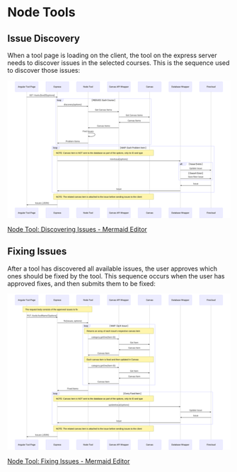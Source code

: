 # Node Tools

## Issue Discovery

When a tool page is loading on the client, the tool on the express server needs to discover issues in the selected courses. This is the sequence used to discover those issues:

![Node Tool: Discovering Issues - Mermaid Editor](./images/node_tool_discovering_issues.svg)

[Node Tool: Discovering Issues - Mermaid Editor](https://mermaidjs.github.io/mermaid-live-editor/#/edit/eyJjb2RlIjoic2VxdWVuY2VEaWFncmFtXG5wYXJ0aWNpcGFudCBBIGFzIEFuZ3VsYXIgVG9vbCBQYWdlXG5wYXJ0aWNpcGFudCBFIGFzIEV4cHJlc3NcbnBhcnRpY2lwYW50IE5UIGFzIE5vZGUgVG9vbFxucGFydGljaXBhbnQgU0RLIGFzIENhbnZhcyBBUEkgV3JhcHBlclxucGFydGljaXBhbnQgQyBhcyBDYW52YXNcbnBhcnRpY2lwYW50IERXIGFzIERhdGFiYXNlIFdyYXBwZXJcbnBhcnRpY2lwYW50IEYgYXMgRmlyZWNsb3VkXG5cbiMgVE9PTCAtIEdFVCBJU1NVRVNcblxuQSAtPj4gRTogR0VUIC90b29scy9bdG9vbF0_W29wdGlvbnNdXG5cbmxvb3AgUkVEVUNFOiBFYWNoIENvdXJzZVxuRSAtPj4gTlQ6IGRpc2NvdmVyeShvcHRpb25zKVxuTlQgLT4-IFNESyA6IEdldCBDYW52YXMgSXRlbXNcblNESyAtPj4gQzogR2V0IENhbnZhcyBJdGVtc1xuQyAtPj4gU0RLIDogQ2FudmFzIEl0ZW1zXG5TREsgLT4-IE5UOiBDYW52YXMgSXRlbXNcbk5UIC0-PiBOVDogRmluZCBJc3N1ZXNcbk5UIC0-PiBFOiBQcm9ibGVtIEl0ZW1zXG5lbmRcblxubG9vcCBNQVA6IEVhY2ggUHJvYmxlbSBJdGVtXG5ub3RlIG92ZXIgRSwgQzogTk9URTogQ2FudmFzIEl0ZW0gaXMgTk9UIHNlbnQgdG8gdGhlIGRhdGFiYXNlIGFzIHBhcnQgb2YgdGhlIG9wdGlvbnMsIG9ubHkgaXRzIElEIGFuZCB0eXBlXG5FIC0-PiBEVzogbmV3SXNzdWUob3B0aW9ucylcbmFsdCBJc3N1ZSBFeGlzdHNcbkRXIC0-PiBGOiBVcGRhdGUgSXNzdWVcbmVsc2UgRG9lc24ndCBFeGlzdFxuRFcgLT4-IEY6IFNhdmUgTmV3IElzc3VlXG5lbmRcbkYgLT4-IERXOiBJc3N1ZVxuRFcgLT4-IEU6IElzc3VlXG5lbmRcbm5vdGUgb3ZlciBFLCBDOiBOT1RFOiBUaGUgcmVsYXRlZCBjYW52YXMgaXRlbSBpcyBhdHRhY2hlZCB0byB0aGUgaXNzdWUgYmVmb3JlIHNlbmRpbmcgaXNzdWVzIHRvIHRoZSBjbGllbnRcbkUgLT4-IEE6IElzc3VlcyAoSlNPTilcblxuIiwibWVybWFpZCI6eyJ0aGVtZSI6ImRlZmF1bHQifX0)



## Fixing Issues

After a tool has discovered all available issues, the user approves which ones should be fixed by the tool. This sequence occurs when the user has approved fixes, and then submits them to be fixed:

![Node Tool: Discovering Issues - Mermaid Editor](./images/node_tool_fixing_issues.svg)

[Node Tool: Fixing Issues - Mermaid Editor](https://mermaidjs.github.io/mermaid-live-editor/#/edit/eyJjb2RlIjoic2VxdWVuY2VEaWFncmFtXG5wYXJ0aWNpcGFudCBBIGFzIEFuZ3VsYXIgVG9vbCBQYWdlXG5wYXJ0aWNpcGFudCBFIGFzIEV4cHJlc3NcbnBhcnRpY2lwYW50IE5UIGFzIE5vZGUgVG9vbFxucGFydGljaXBhbnQgU0RLIGFzIENhbnZhcyBBUEkgV3JhcHBlclxucGFydGljaXBhbnQgQyBhcyBDYW52YXNcbnBhcnRpY2lwYW50IERXIGFzIERhdGFiYXNlIFdyYXBwZXJcbnBhcnRpY2lwYW50IEYgYXMgRmlyZWNsb3VkXG5cbiMgVE9PTCAtIEdFVCBJU1NVRVNcblxubm90ZSBvdmVyIEEsIE5UOiBUaGUgcmVxdWVzdCBib2R5IGNvbnNpc3RzIG9mIHRoZSBhcHByb3ZlZCBpc3N1ZXMgdG8gZml4XG5BIC0-PiBFOiBQVVQgL3Rvb2xzL3Rvb2xOYW1lP1tvcHRpb25zXVxuRSAtPj4gTlQ6IGZpeChpc3N1ZXMsIG9wdGlvbnMpXG5cbmxvb3AgTUFQOiBFYWNoIElzc3VlXG5ub3RlIG92ZXIgTlQsIEM6IFJldHVybnMgYW4gYXJyYXkgb2YgZWFjaCBpc3N1ZSdzIHJlc3BlY3RpdmUgY2FudmFzIGl0ZW1cbk5UIC0-PiBTREs6IGNhdGVnb3J5LmdldE9uZShJdGVtIElEKVxuU0RLIC0-PiBDOiBHZXQgSXRlbVxuQyAtPj4gU0RLOiBDYW52YXMgSXRlbVxuU0RLIC0-PiBOVDogQ2FudmFzIEl0ZW1cblxubm90ZSBvdmVyIE5ULCBDOiBFYWNoIGNhbnZhcyBpdGVtIGlzIGZpeGVkIGFuZCB0aGVuIHVwZGF0ZWQgaW4gQ2FudmFzXG5OVCAtPj4gU0RLOiBjYXRlZ29yeS5nZXRPbmUoSXRlbSBJRClcblNESyAtPj4gQzogR2V0IEl0ZW1cbkMgLT4-IFNESzogQ2FudmFzIEl0ZW1cblNESyAtPj4gTlQ6IENhbnZhcyBJdGVtXG5lbmRcblxuTlQgLT4-IEU6IEZpeGVkIEl0ZW1zXG5cbmxvb3AgRXZlcnkgRml4ZWQgSXRlbVxubm90ZSBvdmVyIEUsIEM6IE5PVEU6IENhbnZhcyBJdGVtIGlzIE5PVCBzZW50IHRvIHRoZSBkYXRhYmFzZSBhcyBwYXJ0IG9mIHRoZSBvcHRpb25zLCBvbmx5IGl0cyBJRCBhbmQgdHlwZVxuRSAtPj4gRFc6IHVwZGF0ZUlzc3VlKG9wdGlvbnMpXG5EVyAtPj4gRjogVXBkYXRlIElzc3VlXG5GIC0-PiBEVzogSXNzdWVcbkRXIC0-PiBFOiBJc3N1ZVxuZW5kXG5ub3RlIG92ZXIgRSwgQzogTk9URTogVGhlIHJlbGF0ZWQgY2FudmFzIGl0ZW0gaXMgYXR0YWNoZWQgdG8gdGhlIGlzc3VlIGJlZm9yZSBzZW5kaW5nIGlzc3VlcyB0byB0aGUgY2xpZW50XG5FIC0-PiBBOiBJc3N1ZXMgKEpTT04pXG5cbiIsIm1lcm1haWQiOnsidGhlbWUiOiJkZWZhdWx0In19)